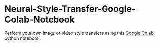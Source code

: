 # Neural-Style-Transfer-Google-Colab-Notebook
Perform your own image or video style transfers using this <a href="https://colab.research.google.com/notebooks/welcome.ipynb">Google Colab</a> python notebook.
